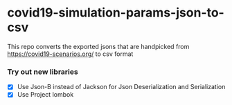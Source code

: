 # covid19-simulation-params-json-to-csv
This repo converts the exported jsons that are handpicked from https://covid19-scenarios.org/ to csv format

### Try out new libraries
- [x] Use Json-B instead of Jackson for Json Deserialization and Serialization
- [x] Use Project lombok